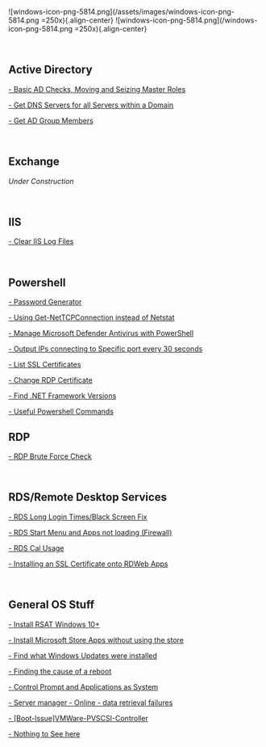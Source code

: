 ![windows-icon-png-5814.png](/assets/images/windows-icon-png-5814.png  =250x){.align-center}
![windows-icon-png-5814.png](/windows-icon-png-5814.png  =250x){.align-center}


<br>

## Active Directory
[- Basic AD Checks, Moving and Seizing Master Roles](/Windows/AD-Checks-Move-Seize-Master-Roles)

[- Get DNS Servers for all Servers within a Domain](/Windows/AD-DNSServer-Check)

[- Get AD Group Members](/Windows/AD-Group-Members)


<br>

## Exchange
*Under Construction*

<br>

## IIS
[- Clear IIS Log Files](/Windows/IISLogClean)

<br>

## Powershell
[- Password Generator](/Windows/Powershell-PW-Generator)

[- Using Get-NetTCPConnection instead of Netstat](/Windows/Powershell-NetTCPConnection)

[- Manage Microsoft Defender Antivirus with PowerShell](/Windows/Manage_Microsoft_Defender_With_Powershell)

[- Output IPs connecting to Specific port every 30 seconds](/Windows/Output-IPs-on-Port-Every-30-Seconds)

[- List SSL Certificates](/Windows/Powershell-List-Certs)

[- Change RDP Certificate](/Windows/Powershell-RDP-Cert)

[- Find .NET Framework Versions](/Windows/Dot-Net-Framework-Versions)

[- Useful Powershell Commands](/Windows/Powershell-Commands)
<br>

## RDP
[- RDP Brute Force Check](/Windows/RDPBruteForceCheck)

<br>

## RDS/Remote Desktop Services
[- RDS Long Login Times/Black Screen Fix](/Windows/RDSBlackScreenFix)

[- RDS Start Menu and Apps not loading (Firewall)](/Windows/RDSStartAppReset)

[- RDS Cal Usage](/Windows/RDSCalUsage)

[- Installing an SSL Certificate onto RDWeb Apps](/Windows/RDWebSSL)

<br>

## General OS Stuff
[- Install RSAT Windows 10+](/Windows/InstallRSATW10+)

[- Install Microsoft Store Apps without using the store](/Windows/BypassMSStore)

[- Find what Windows Updates were installed](/Windows/FindWindowsUpdates)

[- Finding the cause of a reboot](/Windows/FindRebootCause)

[- Control Prompt and Applications as System](/Windows/SystemCMDandApps)

[- Server manager - Online - data retrieval failures](/Windows/ServerManager-DataRetrievalFailure)

[- [Boot-Issue]VMWare-PVSCSI-Controller](/Windows/[Boot-Issue]VMWare-PVSCSI-Controller)

[- Nothing to See here](/Windows/Development)
